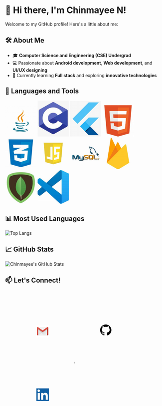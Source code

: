 # 👋 Hi there, I'm Chinmayee N!

Welcome to my GitHub profile! Here's a little about me:

## 🛠 About Me
- 🎓 **Computer Science and Engineering (CSE) Undergrad**
- 💻 Passionate about **Android development**, **Web development**, and **UI/UX designing**
- 🌱 Currently learning **Full stack** and exploring **innovative technologies**

## 🔧 Languages and Tools
<div>
  <img src="assets/java.jpg" a width="100">
  <img src="assets/c.jpg"  width="100">
  <img src="assets/flutter.jpg"  width="100">
  <img src="assets/html.jpg"  width="100">
  <img src="assets/css.jpg"  width="100">
  <img src="assets/javascript.jpg"  width="100">
  <img src="assets/mysql.jpg"  width="100">
  <img src="assets/firebase.jpg" width="100">
  <img src="assets/mongodb.jpg"  width="100">
  <img src="assets/vscode.jpg" width="100">
</div>

## 📊 Most Used Languages
![Top Langs](https://github-readme-stats.vercel.app/api/top-langs/?username=Chinmayee1103&layout=compact&theme=dracula)

## 📈 GitHub Stats
![Chinmayee's GitHub Stats](https://github-readme-stats.vercel.app/api?username=Chinmayee1103&show_icons=true&theme=dracula)

## 📫 Let's Connect!
<div style="text-align: left; padding: 20px;">
  <a href="mailto:chinmayee.bhat.n@gmail.com">
    <img src="./assets/email.png" alt="Email" width="40" style="margin: 80px;">
  </a>
  <a href="https://github.com/Chinmayee1103">
    <img src="./assets/github.jpg" alt="GitHub" width="40" style="margin: 80px;">
  </a>
  <a href="https://www.linkedin.com/in/chinmayee-n-82031a269/">
    <img src="./assets/linkdin.jpg" alt="LinkedIn" width="40" style="margin: 80px;">
  </a>
</div>
